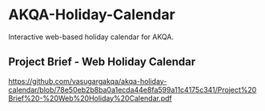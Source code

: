 # AKQA-Holiday-Calendar
Interactive web-based holiday calendar for AKQA.

## Project Brief - Web Holiday Calendar
https://github.com/vasugargakqa/akqa-holiday-calendar/blob/78e50eb2b8ba0a1ecda44e8fa599a11c4175c341/Project%20Brief%20-%20Web%20Holiday%20Calendar.pdf
